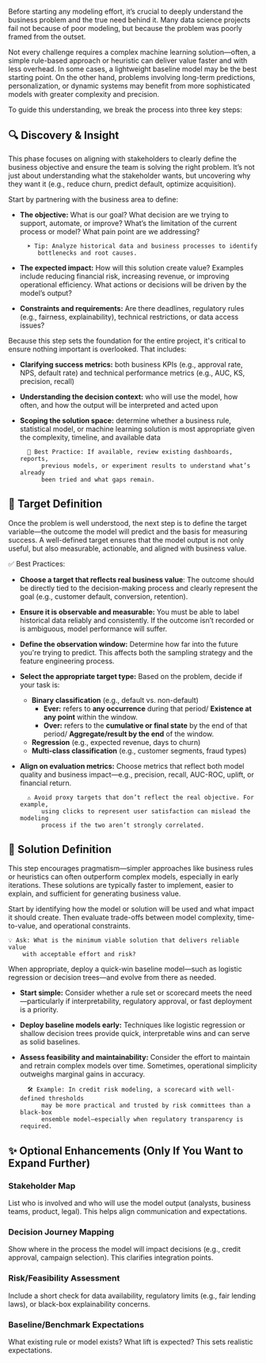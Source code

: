 Before starting any modeling effort, it’s crucial to deeply understand the business problem and the true need behind it. Many data science projects fail not because of poor modeling, but because the problem was poorly framed from the outset.

Not every challenge requires a complex machine learning solution—often, a simple rule-based approach or heuristic can deliver value faster and with less overhead. In some cases, a lightweight baseline model may be the best starting point. On the other hand, problems involving long-term predictions, personalization, or dynamic systems may benefit from more sophisticated models with greater complexity and precision.

To guide this understanding, we break the process into three key steps:

## 🔍 Discovery & Insight

This phase focuses on aligning with stakeholders to clearly define the business objective and ensure the team is solving the right problem. It’s not just about understanding what the stakeholder wants, but uncovering why they want it (e.g., reduce churn, predict default, optimize acquisition).

Start by partnering with the business area to define:

- **The objective:** What is our goal? What decision are we trying to support, automate, or improve? What’s the limitation of the current process or model? What pain point are we addressing?
    
        ➤ Tip: Analyze historical data and business processes to identify 
           bottlenecks and root causes.

- **The expected impact:** How will this solution create value? Examples include reducing financial risk, increasing revenue, or improving operational efficiency. What actions or decisions will be driven by the model’s output?

- **Constraints and requirements:** Are there deadlines, regulatory rules (e.g., fairness, explainability), technical restrictions, or data access issues?

Because this step sets the foundation for the entire project, it's critical to ensure nothing important is overlooked. That includes:

- **Clarifying success metrics:** both business KPIs (e.g., approval rate, NPS, default rate) and technical performance metrics (e.g., AUC, KS, precision, recall)

- **Understanding the decision context:** who will use the model, how often, and how the output will be interpreted and acted upon

- **Scoping the solution space:** determine whether a business rule, statistical model, or machine learning solution is most appropriate given the complexity, timeline, and available data

        📌 Best Practice: If available, review existing dashboards, reports,
            previous models, or experiment results to understand what’s already
            been tried and what gaps remain.

## 🎯 Target Definition

Once the problem is well understood, the next step is to define the target variable—the outcome the model will predict and the basis for measuring success. A well-defined target ensures that the model output is not only useful, but also measurable, actionable, and aligned with business value.

✅ Best Practices:
- **Choose a target that reflects real business value**: The outcome should be directly tied to the decision-making process and clearly represent the goal (e.g., customer default, conversion, retention).

- **Ensure it is observable and measurable:** You must be able to label historical data reliably and consistently. If the outcome isn’t recorded or is ambiguous, model performance will suffer.

- **Define the observation window:** Determine how far into the future you're trying to predict. This affects both the sampling strategy and the feature engineering process.

- **Select the appropriate target type:** Based on the problem, decide if your task is:

    - **Binary classification** (e.g., default vs. non-default)
        - **Ever:** refers to **any occurrence** during that period/ **Existence at any point** within the window.  
        - **Over:** refers to the **cumulative or final state** by the end of that period/ **Aggregate/result by the end** of the window.
    - **Regression** (e.g., expected revenue, days to churn)
    - **Multi-class classification** (e.g., customer segments, fraud types)

- **Align on evaluation metrics:** Choose metrics that reflect both model quality and business impact—e.g., precision, recall, AUC-ROC, uplift, or financial return.

        ⚠️ Avoid proxy targets that don’t reflect the real objective. For example, 
            using clicks to represent user satisfaction can mislead the modeling 
            process if the two aren’t strongly correlated.

## 🧩 Solution Definition

This step encourages pragmatism—simpler approaches like business rules or heuristics can often outperform complex models, especially in early iterations. These solutions are typically faster to implement, easier to explain, and sufficient for generating business value.

Start by identifying how the model or solution will be used and what impact it should create. Then evaluate trade-offs between model complexity, time-to-value, and operational constraints.

    💡 Ask: What is the minimum viable solution that delivers reliable value 
        with acceptable effort and risk?

When appropriate, deploy a quick-win baseline model—such as logistic regression or decision trees—and evolve from there as needed.

- **Start simple:** Consider whether a rule set or scorecard meets the need—particularly if interpretability, regulatory approval, or fast deployment is a priority.

- **Deploy baseline models early:** Techniques like logistic regression or shallow decision trees provide quick, interpretable wins and can serve as solid baselines.

- **Assess feasibility and maintainability:** Consider the effort to maintain and retrain complex models over time. Sometimes, operational simplicity outweighs marginal gains in accuracy.

        🛠️ Example: In credit risk modeling, a scorecard with well-defined thresholds 
            may be more practical and trusted by risk committees than a black-box 
            ensemble model—especially when regulatory transparency is required.

## ✨ Optional Enhancements (Only If You Want to Expand Further)

### Stakeholder Map
List who is involved and who will use the model output (analysts, business teams, product, legal). This helps align communication and expectations.

### Decision Journey Mapping
Show where in the process the model will impact decisions (e.g., credit approval, campaign selection). This clarifies integration points.

### Risk/Feasibility Assessment
Include a short check for data availability, regulatory limits (e.g., fair lending laws), or black-box explainability concerns.

### Baseline/Benchmark Expectations
What existing rule or model exists? What lift is expected? This sets realistic expectations.
